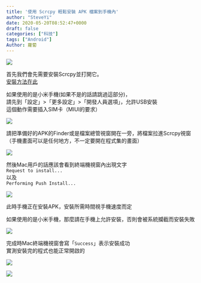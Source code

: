 ```yaml
---
title: '使用 Scrcpy 輕鬆安裝 APK 檔案到手機內'
author: "SteveYi"
date: 2020-05-20T08:52:47+0000
draft: false
categories: ["科技"]
tags: ["Android"]
Author: 蘿蔔
---
```


![](https://static-a1.steveyi.net/media/blog/2020052008515768.png)

首先我們會先需要安裝Scrcpy並打開它。  
[安裝方法在此](https://blog.steveyi.net/scrcpy-android)  

如果使用的是小米手機(如果不是的話請跳過這部分)，  
請先到「設定」>「更多設定」>「開發人員選項」，允許USB安裝  
這個動作需要插入SIM卡（MIUI的要求）

![](https://static-a1.steveyi.net/media/blog/2020052014230696.jpg)

請把準備好的APK的Finder或是檔案總管視窗開在一旁，將檔案拉進Scrcpy視窗  
（手機畫面可以是任何地方，不一定要開在程式集的畫面）

![](https://blog.steveyi.net/wp-content/uploads/media/blog/2020052008324389.gif)

然後Mac用戶的話應該會看到終端機視窗內出現文字  
`Request to install...`  
以及  
`Performing Push Install...`

![](https://static-a1.steveyi.net/media/blog/2020052008374716.png)

此時手機正在安裝APK，安裝所需時間視手機速度而定

如果使用的是小米手機，那麼請在手機上允許安裝，否則會被系統攔截而安裝失敗

![](https://static-a1.steveyi.net/media/blog/2020052014251266.jpg)

  
完成時Mac終端機視窗會寫「`Success`」表示安裝成功  
實測安裝完的程式也能正常開啟的

![](https://static-a1.steveyi.net/media/blog/2020052008425289.png)

![](https://blog.steveyi.net/wp-content/uploads/media/blog/2020052008464950.gif)
